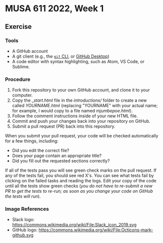 # MUSA 611 2022,  Week 1

## Exercise

### Tools

* A GitHub account
* A git client (e.g., the [`git` CLI](https://git-scm.com/downloads), or [GitHub Desktop](https://desktop.github.com/))
* A code editor with syntax highlighting, such as Atom, VS Code, or Sublime.

### Procedure

1.  Fork this repository to your own GitHub account, and clone it to your computer.
1.  Copy the __start.html_ file in the _introductions/_ folder to create a new called _YOURNAME.html_ (replacing "YOURNAME" with your actual name; for example, I would copy to a file named _mjumbepoe.html_).
1.  Follow the comment instructions inside of your new HTML file.
1.  Commit and push your changes back into your repository on GitHub.
1.  Submit a pull request (PR) back into this repository.

When you submit your pull request, your code will be checked automatically for a few things, including:

- Did you edit the correct file?
- Does your page contain an appropriate title?
- Did you fill out the requested sections correctly?

If all of the tests pass you will see green check marks on the pull request. If any of the tests fail, you should see red X's. You can see what tests fail by clicking on the failed tasks and reading the logs. Edit your copy of the code until all the tests show green checks (_you do not have to re-submit a new PR to get the tests to re-run; as soon as you change your code on GitHub the tests will run_).

### Image References
- Slack logo: https://commons.wikimedia.org/wiki/File:Slack_icon_2019.svg
- GitHub logo: https://commons.wikimedia.org/wiki/File:Octicons-mark-github.svg
